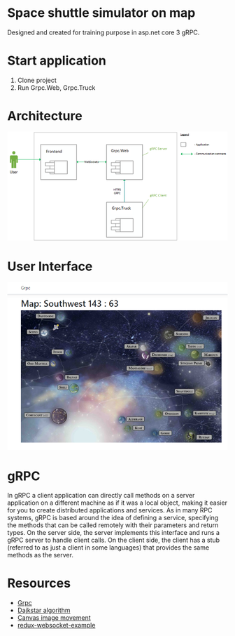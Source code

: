 # Space shuttle simulator on map 
Designed and created for training purpose in asp.net core 3 gRPC.

# Start application
1. Clone project
2. Run Grpc.Web, Grpc.Truck

# Architecture
![](https://github.com/khdevnet/grpc/blob/master/docs/architecture.png)
# User Interface
![](https://github.com/khdevnet/grpc/blob/master/docs/2019-07-12_13-52-52.png)
# gRPC
In gRPC a client application can directly call methods on a server application on a different machine as if it was a local object, making it easier for you to create distributed applications and services. As in many RPC systems, gRPC is based around the idea of defining a service, specifying the methods that can be called remotely with their parameters and return types. On the server side, the server implements this interface and runs a gRPC server to handle client calls. On the client side, the client has a stub (referred to as just a client in some languages) that provides the same methods as the server.

# Resources
* [Grpc](https://grpc.io/docs/guides/)
* [Dajkstar algorithm](https://gist.github.com/jpillora/7382441)
* [Canvas image movement](https://codepen.io/JTParrett/pen/vgwHA)
* [redux-websocket-example](https://github.com/maxnachlinger/redux-websocket-example)
